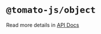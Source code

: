 # `@tomato-js/object`

Read more details in [API Docs](https://tomato-js.github.io/tomato/index.html)
